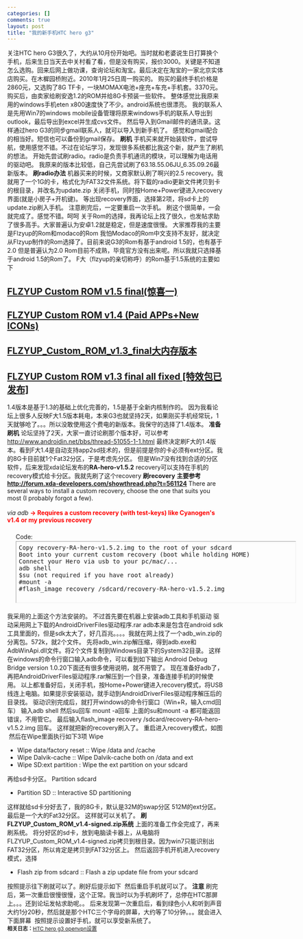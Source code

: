 ```yaml
--- 
categories: []
comments: true
layout: post
title: "我的新手机HTC hero g3"
---
```

关注HTC hero G3很久了，大约从10月份开始吧。当时就和老婆说生日打算换个手机，后来生日当天去中关村看了看，但是没有购买，报价3000。关键是不知道怎么选购。回来后网上做功课，查询论坛和淘宝。最后决定在淘宝的一家北京实体店购买。在木樨园桥附近。2010年1月25日周一购买的。
购买的最终手机价格是2860元，又选购了8G TF卡，一块MOMAX电池+座充+车充+手机套。3370元。
购买后，由卖家给刷安逸1.2的ROM并给8G卡预装一些软件。
整体感觉比我原来用的windows手机eten x800速度快了不少。android系统也很漂亮。
我的联系人是先用Win7的windows mobile设备管理将原来windows手机的联系人导出到outlook，最后导出到excel并生成cvs文件。
然后导入到Gmail邮件的通讯录。这样通过hero G3的同步gmail联系人，就可以导入到新手机了。
感觉和gmail配合的相当好。短信也可以备份到gmail保存。
<strong>刷机</strong>
手机买来就开始装软件，尝试导航，使用感觉不错。不过在论坛学习，发现很多系统都比我这个新，就产生了刷机的想法。
开始先尝试刷radio。radio是负责手机通讯的模块，可以理解为电话用的驱动吧。
我原来的版本比较低，自己先尝试刷了63.18.55.06JU_6.35.09.26最新版本。
<strong>刷radio办法</strong>
机器买来的时候，又商家默认刷了啊兴的2.5 recovery。我就用了一个1G的卡，格式化为FAT32文件系统。将下载的radio更新文件拷贝到卡的根目录，并改名为update.zip
关闭手机，同时按Home+Power键进入recovery界面(就是小房子+开机键)。
等出现recovery界面，选择第2项，将sd卡上的update.zip刷入手机。
注意刷完后，一定要重启一次手机。
刷这个很简单，一会就完成了。感觉不错。呵呵
关于Rom的选择，我再论坛上找了很久，也发帖求助了很多高手。大家普遍认为安卓1.2就是稳定，但是速度很慢。
大家推荐我的主要是Flzyup的Rom和modaco的Rom
我怕Modaco的Rom中文支持不友好，就决定从Flzyup制作的Rom选择了。目前来说G3的Rom有基于android 1.5的，也有基于2.0
但是普遍认为2.0 Rom目前不成熟，毕竟官方没有出来呢。所以我就只选择基于android 1.5的Rom了。
F大（flzyup的亲切称呼）的Rom基于1.5系统的主要如下
<h2><a title="FLZYUP Custom ROM v1.5 final(惊喜一)" href="http://www.innovative-space.com/2010/01/14/flzyup-custom-rom-v1-5-final/" rel="bookmark">FLZYUP Custom ROM v1.5 final(惊喜一)</a></h2>
<h2><a title="FLZYUP Custom ROM v1.4 (Paid APPs+New ICONs)" href="http://www.innovative-space.com/2010/01/10/flzyup-custom-rom-v1-4-paid-apps-new-icons/" rel="bookmark">FLZYUP Custom ROM v1.4 (Paid APPs+New ICONs)</a></h2>
<h2><a title="FLZYUP_Custom_ROM_v1.3_final大内存版本" href="http://www.innovative-space.com/2009/12/23/flzyup_custom_rom_v1-3_final-large-me/" rel="bookmark">FLZYUP_Custom_ROM_v1.3_final大内存版本</a></h2>
<h2><a title="FLZYUP Custom ROM v1.3 final all fixed [特效包已发布]" href="http://www.innovative-space.com/2009/12/07/flzyup-custom-rom-v1-3-release/" rel="bookmark">FLZYUP Custom ROM v1.3 final all fixed [特效包已发布]</a></h2>
1.4版本是基于1.3的基础上优化完善的，1.5是基于全新内核制作的。
因为我看论坛上很多人反映F大1.5版本耗电，本来G3也就坚持2天，如果刚买手机经常玩，1天就够呛了。。。所以没敢使用这个费电的新版本。我保守的选择了1.4版本。
<strong>准备刷机</strong>
论坛坚持了2天，大家一直讨论刷那个版本好，可以参考<a href="http://www.androidin.net/bbs/thread-51055-1-1.html">http://www.androidin.net/bbs/thread-51055-1-1.html</a>
最终决定刷F大的1.4版本。看到F大1.4是自动支持app2sd技术的，但是前提是你的卡必须有ext分区。我的8G卡目前就1个Fat32分区，于是考虑先分区。
但是Win7没有找到合适的分区软件，后来发现xda论坛发布的<strong>RA-hero-v1.5.2</strong> recovery可以支持在手机的recovery模式给卡分区。我就先刷了这个recovery
<strong>刷recovery</strong>
<strong>主要参考<a href="http://forum.xda-developers.com/showthread.php?t=561124">http://forum.xda-developers.com/showthread.php?t=561124</a></strong>
There are several ways to install a custom recovery, choose the one that suits you most (I probably forgot a few).<br><br><i>via adb</i> <font color="#ff0000"><b>-> Requires a custom recovery (with test-keys) like Cyanogen's v1.4 or my previous recovery</b></font><br>
 
<div style="margin: 5px 20px 20px">
<div class="smallfont" style="margin-bottom: 2px">Code:</div>
<pre class="alt2" dir="ltr" style="border-right: 1px inset; padding-right: 6px; border-top: 1px inset; padding-left: 6px; padding-bottom: 6px; margin: 0px; overflow: auto; border-left: 1px inset; width: 640px; padding-top: 6px; border-bottom: 1px inset; height: 130px; text-align: left">
Copy recovery-RA-hero-v1.5.2.img to the root of your sdcard
Boot into your current custom recovery (boot while holding HOME)
Connect your Hero via usb to your pc/mac/...
adb shell
$su (not required if you have root already)
#mount -a
#flash_image recovery /sdcard/recovery-RA-hero-v1.5.2.img</pre>
</div>
我采用的上面这个方法安装的。
不过首先要在机器上安装adb工具和手机驱动
驱动采用网上下载的AndroidDriverFiles驱动程序.rar
adb本来是包含在android sdk工具里面的，但是sdk太大了，好几百兆。。。。我就在网上找了一个adb_win.zip的分离包。572k，就2个文件。
先将adb_win.zip解压缩，得到adb.exe和AdbWinApi.dll文件。将2个文件复制到Windows目录下的System32目录。
这样在windows的命令行窗口输入adb命令，可以看到如下输出
Android Debug Bridge version 1.0.20下面还有很多使用说明，就不用管了。
现在准备好adb了，再把AndroidDriverFiles驱动程序.rar解压到一个目录，准备连接手机的时候使用。
以上都准备好后，关闭手机，按Home+Power键进入recovery模式，将USB线连上电脑。如果提示安装驱动，就手动到AndroidDriverFiles驱动程序解压后的目录找。
驱动识别完成后，就打开windows的命令行窗口（Win+R，输入cmd回车）
输入adb shell
然后su回车
mount -a回车
上面的su和mount -a 都可能返回错误，不用管它。
最后输入flash_image recovery /sdcard/recovery-RA-hero-v1.5.2.img 回车。
这样就把新的recovery刷入了。
重启进入recovery模式，如图
<img alt="" src="http://xinlogs.com/attachment/1265094219_72970950.png">
然后在Wipe里面执行如下3项
Wipe
<ul>
<li>Wipe data/factory reset :: Wipe /data and /cache</li>
    <li>Wipe Dalvik-cache :: Wipe Dalvik-cache both on /data and ext</li>
    <li>Wipe SD:ext partition : Wipe the ext partition on your sdcard</li>
</ul>再给sd卡分区。
Partition sdcard
<ul>
<li>Partition SD :: Interactive SD partitioning</li>
</ul>这样就给sd卡分好去了，我的8G卡，默认是32M的swap分区 512M的ext分区。最后是一个大的Fat32分区。
这样就可以关机了。
<strong>刷FLZYUP_Custom_ROM_v1.4-signed.zip系统</strong>
上面的准备工作全完成了，再来刷系统。
将分好区的sd卡，放到电脑读卡器上，从电脑将FLZYUP_Custom_ROM_v1.4-signed.zip拷贝到根目录。因为win7只能识别出FAT32分区，所以肯定是拷贝到FAT32分区上。
然后返回手机开机进入recovery模式，选择
<ul>
<li>Flash zip from sdcard :: Flash a zip update file from your sdcard</li>
</ul>按照提示往下刷就可以了。刷好后提示如下
<img alt="" src="http://xinlogs.com/attachment/1265094552_16734a47.png">
然后重启手机就可以了。
<strong>注意</strong>
刷完后，第一次重启很慢很慢，这个正常。我当时以为手机刷坏了，总停在HTC那屏上。。。还到论坛发帖求助呢。。
后来发现第一次重启后，看到绿色小人和听到声音大约1分20秒，然后就是那个HTC三个字母的屏幕，大约等了10分钟。。。就会进入下面屏幕
<img alt="" src="http://xinlogs.com/attachment/1265094691_2564fb5c.png">
按照提示设置好手机，就可以享受新系统了。
 <div id="related_log" style="font-size:12px">
<b>相关日志：</b><a href="http://xinlogs.com/HTC-Hero-Openvpn">HTC hero g3 openvpn设置</a>
</div>
